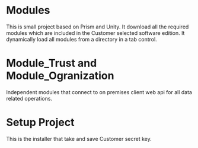 # Modules
This is small project based on Prism and Unity. It download all the required modules which are included in the Customer selected software edition. It dynamically load all modules from a directory in a tab control.

# Module_Trust and Module_Ogranization

 Independent modules that connect to on premises client web api for all data related operations.
 
 # Setup Project
 This is the installer that take and save Customer secret key.
 
 
